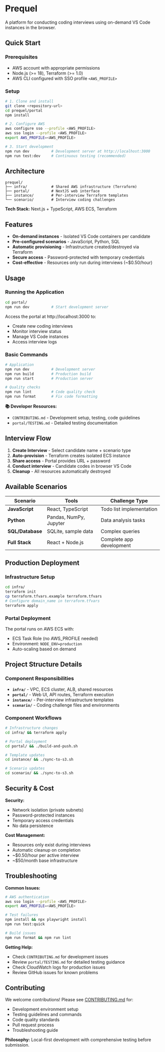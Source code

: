 # Prequel

A platform for conducting coding interviews using on-demand VS Code instances in the browser.

## Quick Start

### Prerequisites

- AWS account with appropriate permissions
- Node.js (>= 18), Terraform (>= 1.0)
- AWS CLI configured with SSO profile `<AWS_PROFILE>`

### Setup

```bash
# 1. Clone and install
git clone <repository-url>
cd prequel/portal
npm install

# 2. Configure AWS
aws configure sso --profile <AWS_PROFILE>
aws sso login --profile <AWS_PROFILE>
export AWS_PROFILE=<AWS_PROFILE>

# 3. Start development
npm run dev          # Development server at http://localhost:3000
npm run test:dev     # Continuous testing (recommended)
```

## Architecture

```
prequel/
├── infra/           # Shared AWS infrastructure (Terraform)
├── portal/          # NextJS web interface  
├── instance/        # Per-interview Terraform templates
└── scenario/        # Interview coding challenges
```

**Tech Stack:** Next.js + TypeScript, AWS ECS, Terraform

## Features

- **On-demand instances** - Isolated VS Code containers per candidate
- **Pre-configured scenarios** - JavaScript, Python, SQL
- **Automatic provisioning** - Infrastructure created/destroyed via Terraform
- **Secure access** - Password-protected with temporary credentials
- **Cost-effective** - Resources only run during interviews (~$0.50/hour)

## Usage

### Running the Application

```bash
cd portal/
npm run dev          # Start development server
```

Access the portal at http://localhost:3000 to:

- Create new coding interviews
- Monitor interview status
- Manage VS Code instances
- Access interview logs

### Basic Commands

```bash
# Application
npm run dev          # Development server
npm run build        # Production build
npm run start        # Production server

# Quality checks
npm run lint         # Code quality check
npm run format       # Fix code formatting
```

**📚 Developer Resources:**

- `CONTRIBUTING.md` - Development setup, testing, code guidelines
- `portal/TESTING.md` - Detailed testing documentation

## Interview Flow

1. **Create Interview** - Select candidate name + scenario type
2. **Auto-provision** - Terraform creates isolated ECS instance
3. **Share access** - Portal provides URL + password
4. **Conduct interview** - Candidate codes in browser VS Code
5. **Cleanup** - All resources automatically destroyed

## Available Scenarios

| Scenario         | Tools                  | Challenge Type           |
|------------------|------------------------|--------------------------|
| **JavaScript**   | React, TypeScript      | Todo list implementation |
| **Python**       | Pandas, NumPy, Jupyter | Data analysis tasks      |
| **SQL/Database** | SQLite, sample data    | Complex queries          |
| **Full Stack**   | React + Node.js        | Complete app development |

## Production Deployment

### Infrastructure Setup

```bash
cd infra/
terraform init
cp terraform.tfvars.example terraform.tfvars
# Configure domain_name in terraform.tfvars
terraform apply
```

### Portal Deployment

The portal runs on AWS ECS with:

- ECS Task Role (no AWS_PROFILE needed)
- Environment: `NODE_ENV=production`
- Auto-scaling based on demand

## Project Structure Details

### Component Responsibilities

- **`infra/`** - VPC, ECS cluster, ALB, shared resources
- **`portal/`** - Web UI, API routes, Terraform execution
- **`instance/`** - Per-interview infrastructure templates
- **`scenario/`** - Coding challenge files and environments

### Component Workflows

```bash
# Infrastructure changes
cd infra/ && terraform apply

# Portal deployment
cd portal/ && ./build-and-push.sh

# Template updates
cd instance/ && ./sync-to-s3.sh

# Scenario updates
cd scenario/ && ./sync-to-s3.sh
```

## Security & Cost

**Security:**

- Network isolation (private subnets)
- Password-protected instances
- Temporary access credentials
- No data persistence

**Cost Management:**

- Resources only exist during interviews
- Automatic cleanup on completion
- ~$0.50/hour per active interview
- ~$50/month base infrastructure

## Troubleshooting

**Common Issues:**

```bash
# AWS authentication
aws sso login --profile <AWS_PROFILE>
export AWS_PROFILE=<AWS_PROFILE>

# Test failures
npm install && npx playwright install
npm run test:quick

# Build issues
npm run format && npm run lint
```

**Getting Help:**

- Check `CONTRIBUTING.md` for development issues
- Review `portal/TESTING.md` for detailed testing guidance
- Check CloudWatch logs for production issues
- Review GitHub issues for known problems

## Contributing

We welcome contributions! Please see [CONTRIBUTING.md](CONTRIBUTING.md) for:

- Development environment setup
- Testing guidelines and commands
- Code quality standards
- Pull request process
- Troubleshooting guide

**Philosophy:** Local-first development with comprehensive testing before submission.